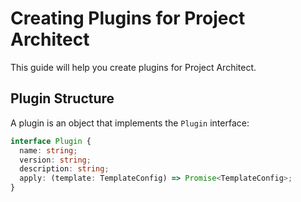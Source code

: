 # Creating Plugins for Project Architect

This guide will help you create plugins for Project Architect.

## Plugin Structure

A plugin is an object that implements the `Plugin` interface:

```typescript
interface Plugin {
  name: string;
  version: string;
  description: string;
  apply: (template: TemplateConfig) => Promise<TemplateConfig>;
}